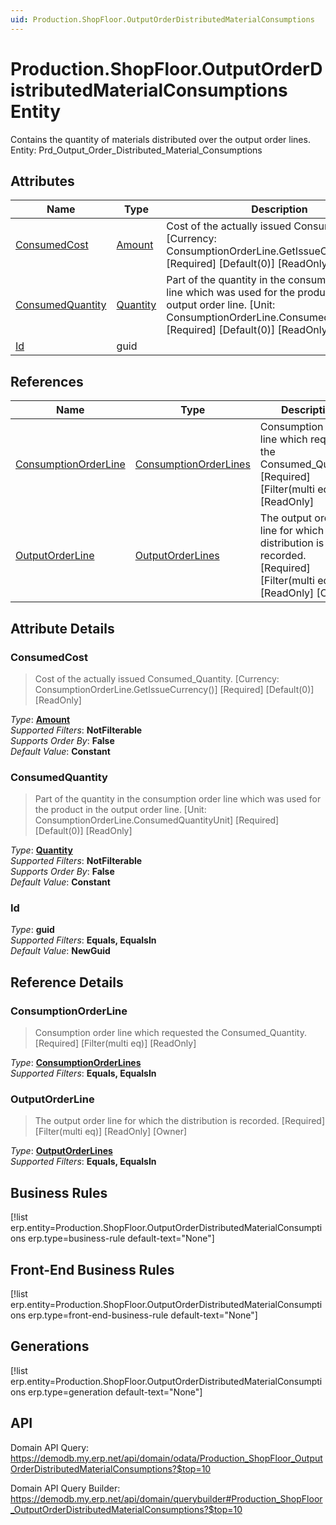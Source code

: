 ```yaml
---
uid: Production.ShopFloor.OutputOrderDistributedMaterialConsumptions
---
```

# Production.ShopFloor.OutputOrderDistributedMaterialConsumptions Entity

Contains the quantity of materials distributed over the output order lines. Entity: Prd_Output_Order_Distributed_Material_Consumptions

## Attributes

| Name | Type | Description |
| ---- | ---- | --- |
| [ConsumedCost](Production.ShopFloor.OutputOrderDistributedMaterialConsumptions.md#consumedcost) | [Amount](../data-types.md#amount) | Cost of the actually issued Consumed_Quantity. [Currency: ConsumptionOrderLine.GetIssueCurrency()] [Required] [Default(0)] [ReadOnly] 
| [ConsumedQuantity](Production.ShopFloor.OutputOrderDistributedMaterialConsumptions.md#consumedquantity) | [Quantity](../data-types.md#quantity) | Part of the quantity in the consumption order line which was used for the product in the output order line. [Unit: ConsumptionOrderLine.ConsumedQuantityUnit] [Required] [Default(0)] [ReadOnly] 
| [Id](Production.ShopFloor.OutputOrderDistributedMaterialConsumptions.md#id) | guid |  

## References

| Name | Type | Description |
| ---- | ---- | --- |
| [ConsumptionOrderLine](Production.ShopFloor.OutputOrderDistributedMaterialConsumptions.md#consumptionorderline) | [ConsumptionOrderLines](Production.ShopFloor.ConsumptionOrderLines.md) | Consumption order line which requested the Consumed_Quantity. [Required] [Filter(multi eq)] [ReadOnly] |
| [OutputOrderLine](Production.ShopFloor.OutputOrderDistributedMaterialConsumptions.md#outputorderline) | [OutputOrderLines](Production.ShopFloor.OutputOrderLines.md) | The output order line for which the distribution is recorded. [Required] [Filter(multi eq)] [ReadOnly] [Owner] |


## Attribute Details

### ConsumedCost

> Cost of the actually issued Consumed_Quantity. [Currency: ConsumptionOrderLine.GetIssueCurrency()] [Required] [Default(0)] [ReadOnly]

_Type_: **[Amount](../data-types.md#amount)**  
_Supported Filters_: **NotFilterable**  
_Supports Order By_: **False**  
_Default Value_: **Constant**  

### ConsumedQuantity

> Part of the quantity in the consumption order line which was used for the product in the output order line. [Unit: ConsumptionOrderLine.ConsumedQuantityUnit] [Required] [Default(0)] [ReadOnly]

_Type_: **[Quantity](../data-types.md#quantity)**  
_Supported Filters_: **NotFilterable**  
_Supports Order By_: **False**  
_Default Value_: **Constant**  

### Id

_Type_: **guid**  
_Supported Filters_: **Equals, EqualsIn**  
_Default Value_: **NewGuid**  


## Reference Details

### ConsumptionOrderLine

> Consumption order line which requested the Consumed_Quantity. [Required] [Filter(multi eq)] [ReadOnly]

_Type_: **[ConsumptionOrderLines](Production.ShopFloor.ConsumptionOrderLines.md)**  
_Supported Filters_: **Equals, EqualsIn**  

### OutputOrderLine

> The output order line for which the distribution is recorded. [Required] [Filter(multi eq)] [ReadOnly] [Owner]

_Type_: **[OutputOrderLines](Production.ShopFloor.OutputOrderLines.md)**  
_Supported Filters_: **Equals, EqualsIn**  



## Business Rules

[!list erp.entity=Production.ShopFloor.OutputOrderDistributedMaterialConsumptions erp.type=business-rule default-text="None"]

## Front-End Business Rules

[!list erp.entity=Production.ShopFloor.OutputOrderDistributedMaterialConsumptions erp.type=front-end-business-rule default-text="None"]

## Generations

[!list erp.entity=Production.ShopFloor.OutputOrderDistributedMaterialConsumptions erp.type=generation default-text="None"]

## API

Domain API Query:
<https://demodb.my.erp.net/api/domain/odata/Production_ShopFloor_OutputOrderDistributedMaterialConsumptions?$top=10>

Domain API Query Builder:
<https://demodb.my.erp.net/api/domain/querybuilder#Production_ShopFloor_OutputOrderDistributedMaterialConsumptions?$top=10>

